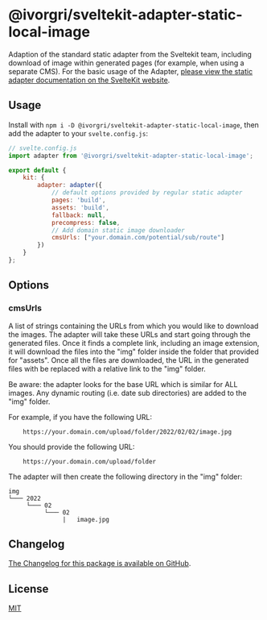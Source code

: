 # @ivorgri/sveltekit-adapter-static-local-image
Adaption of the standard static adapter from the Sveltekit team, including download of image within generated pages (for example, when using a separate CMS). For the basic usage of the Adapter, [please view the static adapter documentation on the SvelteKit website](https://kit.svelte.dev/docs#adapters).

## Usage

Install with `npm i -D @ivorgri/sveltekit-adapter-static-local-image`, then add the adapter to your `svelte.config.js`:

```js
// svelte.config.js
import adapter from '@ivorgri/sveltekit-adapter-static-local-image';

export default {
	kit: {
		adapter: adapter({
			// default options provided by regular static adapter
			pages: 'build',
			assets: 'build',
			fallback: null,
			precompress: false,
            // Add domain static image downloader
            cmsUrls: ["your.domain.com/potential/sub/route"]
		})
	}
};
```
## Options

### cmsUrls

A list of strings containing the URLs from which you would like to download the images. The adapter will take these URLs and start going through the generated files. Once it finds a complete link, including an image extension, it will download the files into the "img" folder inside the folder that provided for "assets". Once all the files are downloaded, the URL in the generated files with be replaced with a relative link to the "img" folder. 

Be aware: the adapter looks for the base URL which is similar for ALL images. Any dynamic routing (i.e. date sub directories) are added to the "img" folder. 

For example, if you have the following URL:
```
    https://your.domain.com/upload/folder/2022/02/02/image.jpg
```

You should provide the following URL:

```
    https://your.domain.com/upload/folder
```

The adapter will then create the following directory in the "img" folder:

```
img
└─── 2022
     └─── 02
          └─── 02
               |   image.jpg
```

## Changelog

[The Changelog for this package is available on GitHub](https://github.com/ivorgri/sveltekit-adapter-static-local-image/CHANGELOG.md).

## License

[MIT](LICENSE)
